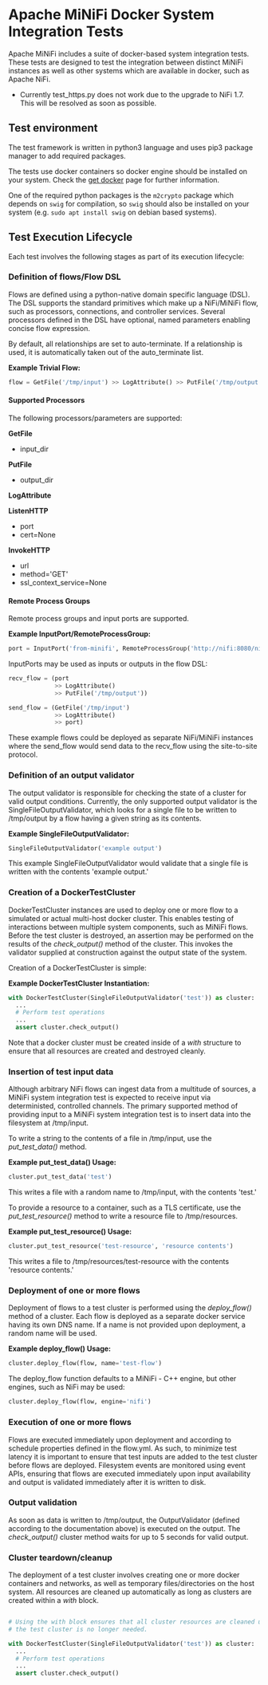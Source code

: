 <!--
  Licensed to the Apache Software Foundation (ASF) under one or more
  contributor license agreements.  See the NOTICE file distributed with
  this work for additional information regarding copyright ownership.
  The ASF licenses this file to You under the Apache License, Version 2.0
  (the "License"); you may not use this file except in compliance with
  the License.  You may obtain a copy of the License at
      http://www.apache.org/licenses/LICENSE-2.0
  Unless required by applicable law or agreed to in writing, software
  distributed under the License is distributed on an "AS IS" BASIS,
  WITHOUT WARRANTIES OR CONDITIONS OF ANY KIND, either express or implied.
  See the License for the specific language governing permissions and
  limitations under the License.
-->

# Apache MiNiFi Docker System Integration Tests

Apache MiNiFi includes a suite of docker-based system integration tests. These
tests are designed to test the integration between distinct MiNiFi instances as
well as other systems which are available in docker, such as Apache NiFi.

* Currently test_https.py does not work due to the upgrade to NiFi 1.7. This will be resolved as
  soon as possible.

## Test environment

The test framework is written in python3 language and uses pip3 package manager to add required packages.

The tests use docker containers so docker engine should be installed on your system. Check the [get docker](https://docs.docker.com/get-docker/) page for further information.

One of the required python packages is the `m2crypto` package which depends on `swig` for compilation,
so `swig` should also be installed on your system (e.g. `sudo apt install swig` on debian based systems).

## Test Execution Lifecycle

Each test involves the following stages as part of its execution lifecycle:

### Definition of flows/Flow DSL

Flows are defined using a python-native domain specific language (DSL). The DSL
supports the standard primitives which make up a NiFi/MiNiFi flow, such as
processors, connections, and controller services. Several processors defined in
the DSL have optional, named parameters enabling concise flow expression.

By default, all relationships are set to auto-terminate. If a relationship is
used, it is automatically taken out of the auto\_terminate list.

**Example Trivial Flow:**

```python
flow = GetFile('/tmp/input') >> LogAttribute() >> PutFile('/tmp/output')
```

#### Supported Processors

The following processors/parameters are supported:

**GetFile**

- input\_dir

**PutFile**

- output\_dir

**LogAttribute**

**ListenHTTP**

- port
- cert=None

**InvokeHTTP**

- url
- method='GET'
- ssl\_context\_service=None

#### Remote Process Groups

Remote process groups and input ports are supported.

**Example InputPort/RemoteProcessGroup:**

```python
port = InputPort('from-minifi', RemoteProcessGroup('http://nifi:8080/nifi'))
```

InputPorts may be used as inputs or outputs in the flow DSL:

```python
recv_flow = (port
             >> LogAttribute()
             >> PutFile('/tmp/output'))

send_flow = (GetFile('/tmp/input')
             >> LogAttribute()
             >> port)
```

These example flows could be deployed as separate NiFi/MiNiFi instances where
the send\_flow would send data to the recv\_flow using the site-to-site
protocol.

### Definition of an output validator

The output validator is responsible for checking the state of a cluster for
valid output conditions. Currently, the only supported output validator is the
SingleFileOutputValidator, which looks for a single file to be written to
/tmp/output by a flow having a given string as its contents.

**Example SingleFileOutputValidator:**

```python
SingleFileOutputValidator('example output')
```

This example SingleFileOutputValidator would validate that a single file is
written with the contents 'example output.'

### Creation of a DockerTestCluster

DockerTestCluster instances are used to deploy one or more flow to a simulated
or actual multi-host docker cluster. This enables testing of interactions
between multiple system components, such as MiNiFi flows. Before the test
cluster is destroyed, an assertion may be performed on the results of the
*check\_output()* method of the cluster. This invokes the validator supplied at
construction against the output state of the system.

Creation of a DockerTestCluster is simple:

**Example DockerTestCluster Instantiation:**

```python
with DockerTestCluster(SingleFileOutputValidator('test')) as cluster:
  ...
  # Perform test operations
  ...
  assert cluster.check_output()
```

Note that a docker cluster must be created inside of a *with* structure to
ensure that all resources are created and destroyed cleanly.

### Insertion of test input data

Although arbitrary NiFi flows can ingest data from a multitude of sources, a
MiNiFi system integration test is expected to receive input via deterministed,
controlled channels. The primary supported method of providing input to a
MiNiFi system integration test is to insert data into the filesystem at
/tmp/input.

To write a string to the contents of a file in /tmp/input, use the
*put\_test\_data()* method.

**Example put\_test\_data() Usage:**

```python
cluster.put_test_data('test')
```

This writes a file with a random name to /tmp/input, with the contents 'test.'

To provide a resource to a container, such as a TLS certificate, use the
*put\_test\_resource()* method to write a resource file to /tmp/resources.

**Example put\_test\_resource() Usage:**

```python
cluster.put_test_resource('test-resource', 'resource contents')
```

This writes a file to /tmp/resources/test-resource with the contents 'resource
contents.'

### Deployment of one or more flows

Deployment of flows to a test cluster is performed using the *deploy\_flow()*
method of a cluster. Each flow is deployed as a separate docker service having
its own DNS name. If a name is not provided upon deployment, a random name will
be used.

**Example deploy\_flow() Usage:**

```python
cluster.deploy_flow(flow, name='test-flow')
```

The deploy\_flow function defaults to a MiNiFi - C++ engine, but other engines,
such as NiFi may be used:

```python
cluster.deploy_flow(flow, engine='nifi')
```

### Execution of one or more flows

Flows are executed immediately upon deployment and according to schedule
properties defined in the flow.yml. As such, to minimize test latency it is
important to ensure that test inputs are added to the test cluster before flows
are deployed. Filesystem events are monitored using event APIs, ensuring that
flows are executed immediately upon input availability and output is validated
immediately after it is written to disk.

### Output validation

As soon as data is written to /tmp/output, the OutputValidator (defined
according to the documentation above) is executed on the output. The
*check\_output()* cluster method waits for up to 5 seconds for valid output.

### Cluster teardown/cleanup

The deployment of a test cluster involves creating one or more docker
containers and networks, as well as temporary files/directories on the host
system. All resources are cleaned up automatically as long as clusters are
created within a *with* block.

```python

# Using the with block ensures that all cluster resources are cleaned up after
# the test cluster is no longer needed.

with DockerTestCluster(SingleFileOutputValidator('test')) as cluster:
  ...
  # Perform test operations
  ...
  assert cluster.check_output()
```
